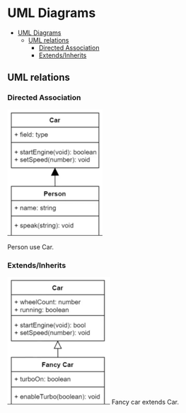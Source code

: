 # UML Diagrams

- [UML Diagrams](#uml-diagrams)
  - [UML relations](#uml-relations)
    - [Directed Association](#directed-association)
    - [Extends/Inherits](#extendsinherits)

## UML relations

### Directed Association

![Directed Association](images/1.png)

Person use Car.

### Extends/Inherits

![Directed Association](images/2.png)
Fancy car extends Car.
